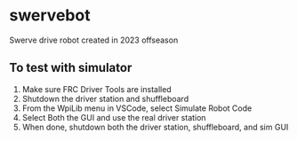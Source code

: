 # swervebot
Swerve drive robot created in 2023 offseason

## To test with simulator

1. Make sure FRC Driver Tools are installed
2. Shutdown the driver station and shuffleboard
3. From the WpiLib menu in VSCode, select Simulate Robot Code
4. Select Both the GUI and use the real driver station
5. When done, shutdown both the driver station, shuffleboard, and sim GUI